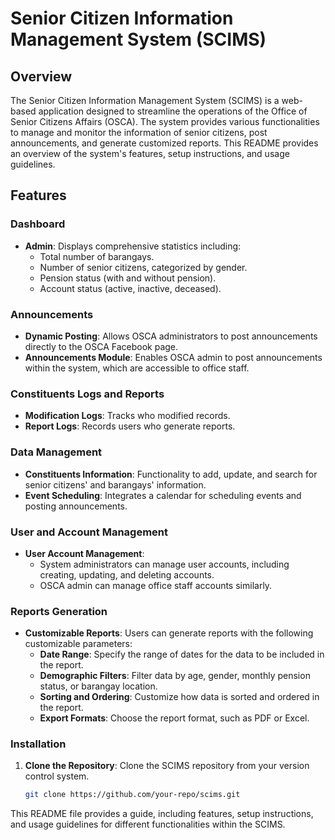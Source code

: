 # Senior Citizen Information Management System (SCIMS)

## Overview

The Senior Citizen Information Management System (SCIMS) is a web-based application designed to streamline the operations of the Office of Senior Citizens Affairs (OSCA). The system provides various functionalities to manage and monitor the information of senior citizens, post announcements, and generate customized reports. This README provides an overview of the system's features, setup instructions, and usage guidelines.

## Features

### Dashboard
- **Admin**: Displays comprehensive statistics including:
  - Total number of barangays.
  - Number of senior citizens, categorized by gender.
  - Pension status (with and without pension).
  - Account status (active, inactive, deceased).

### Announcements
- **Dynamic Posting**: Allows OSCA administrators to post announcements directly to the OSCA Facebook page.
- **Announcements Module**: Enables OSCA admin to post announcements within the system, which are accessible to office staff.

### Constituents Logs and Reports
- **Modification Logs**: Tracks who modified records.
- **Report Logs**: Records users who generate reports.

### Data Management
- **Constituents Information**: Functionality to add, update, and search for senior citizens' and barangays' information.
- **Event Scheduling**: Integrates a calendar for scheduling events and posting announcements.

### User and Account Management
- **User Account Management**: 
  - System administrators can manage user accounts, including creating, updating, and deleting accounts.
  - OSCA admin can manage office staff accounts similarly.

### Reports Generation
- **Customizable Reports**: Users can generate reports with the following customizable parameters:
  - **Date Range**: Specify the range of dates for the data to be included in the report.
  - **Demographic Filters**: Filter data by age, gender, monthly pension status, or barangay location.
  - **Sorting and Ordering**: Customize how data is sorted and ordered in the report.
  - **Export Formats**: Choose the report format, such as PDF or Excel.

### Installation
1. **Clone the Repository**: Clone the SCIMS repository from your version control system.
   ```bash
   git clone https://github.com/your-repo/scims.git


This README file provides a guide, including features, setup instructions, and usage guidelines for different functionalities within the SCIMS.
